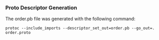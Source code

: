 ### Proto Descriptor Generation

The order.pb file was generated with the following command:

```shell
protoc --include_imports --descriptor_set_out=order.pb --go_out=. order.proto
```
